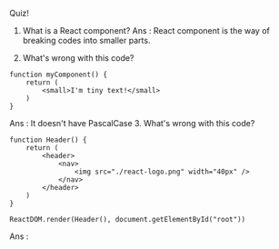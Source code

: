 Quiz!

1. What is a React component?
Ans : React component is the way of breaking codes into smaller parts. 

2. What's wrong with this code?
```
function myComponent() {
    return (
        <small>I'm tiny text!</small>
    )
}
```
Ans : It doesn't have PascalCase
3. What's wrong with this code?
```
function Header() {
    return (
        <header>
            <nav>
                <img src="./react-logo.png" width="40px" />
            </nav>
        </header>
    )
}

ReactDOM.render(Header(), document.getElementById("root"))
```
Ans : <Header />